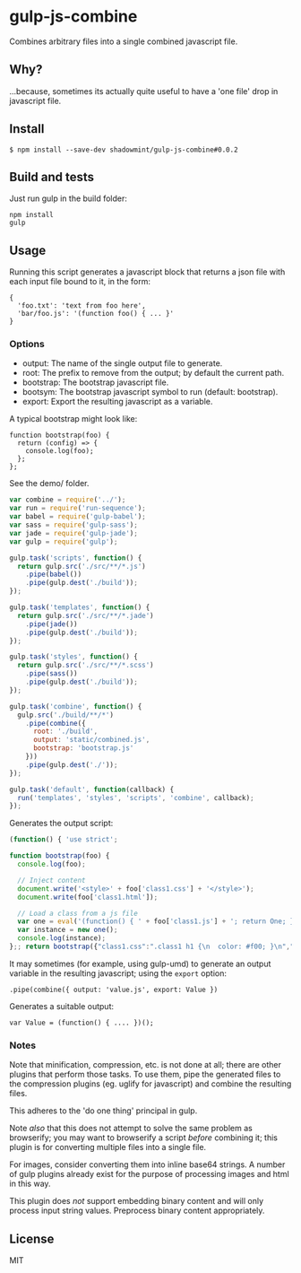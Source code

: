 # gulp-js-combine

Combines arbitrary files into a single combined javascript file.

## Why?

...because, sometimes its actually quite useful to have a 'one file'
drop in javascript file.

## Install

```
$ npm install --save-dev shadowmint/gulp-js-combine#0.0.2
```

## Build and tests

Just run gulp in the build folder:

    npm install
    gulp

## Usage

Running this script generates a javascript block that returns a json
file with each input file bound to it, in the form:

    {
      'foo.txt': 'text from foo here',
      'bar/foo.js': '(function foo() { ... }'
    }

### Options

- output: The name of the single output file to generate.
- root: The prefix to remove from the output; by default the current path.
- bootstrap: The bootstrap javascript file.
- bootsym: The bootstrap javascript symbol to run (default: bootstrap).
- export: Export the resulting javascript as a variable.

A typical bootstrap might look like:

    function bootstrap(foo) {
      return (config) => {
        console.log(foo);
      };
    };

See the demo/ folder.

```js
var combine = require('../');
var run = require('run-sequence');
var babel = require('gulp-babel');
var sass = require('gulp-sass');
var jade = require('gulp-jade');
var gulp = require('gulp');

gulp.task('scripts', function() {
  return gulp.src('./src/**/*.js')
    .pipe(babel())
    .pipe(gulp.dest('./build'));
});

gulp.task('templates', function() {
  return gulp.src('./src/**/*.jade')
    .pipe(jade())
    .pipe(gulp.dest('./build'));
});

gulp.task('styles', function() {
  return gulp.src('./src/**/*.scss')
    .pipe(sass())
    .pipe(gulp.dest('./build'));
});

gulp.task('combine', function() {
  gulp.src('./build/**/*')
    .pipe(combine({
      root: './build',
      output: 'static/combined.js',
      bootstrap: 'bootstrap.js'
    }))
    .pipe(gulp.dest('./'));
});

gulp.task('default', function(callback) {
  run('templates', 'styles', 'scripts', 'combine', callback);
});
```

Generates the output script:

```js
(function() { 'use strict';

function bootstrap(foo) {
  console.log(foo);

  // Inject content
  document.write('<style>' + foo['class1.css'] + '</style>');
  document.write(foo['class1.html']);

  // Load a class from a js file
  var one = eval('(function() { ' + foo['class1.js'] + '; return One; })()');
  var instance = new one();
  console.log(instance);
};; return bootstrap({"class1.css":".class1 h1 {\n  color: #f00; }\n","class1.html":"<div class=\"class1\"><h1> \nHi</h1></div>","class1.js":"'use strict';\n\nfunction _classCallCheck(instance, Constructor) { if (!(instance instanceof Constructor)) { throw new TypeError('Cannot call a class as a function'); } }\n\nvar One = function One() {\n  _classCallCheck(this, One);\n\n  this.foo = 'bar';\n};"}); })();
```

It may sometimes (for example, using gulp-umd) to generate an output variable in
the resulting javascript; using the `export` option:

    .pipe(combine({ output: 'value.js', export: Value })

Generates a suitable output:

    var Value = (function() { .... })();

### Notes

Note that minification, compression, etc. is not done at all; there are other
plugins that perform those tasks. To use them, pipe the generated files to
the compression plugins (eg. uglify for javascript) and combine the resulting
files.

This adheres to the 'do one thing' principal in gulp.

Note *also* that this does not attempt to solve the same problem as browserify;
you may want to browserify a script *before* combining it; this plugin is for
converting multiple files into a single file.

For images, consider converting them into inline base64 strings. A number of
gulp plugins already exist for the purpose of processing images and html in
this way.

This plugin does *not* support embedding binary content and will only process
input string values. Preprocess binary content appropriately.

## License

MIT
